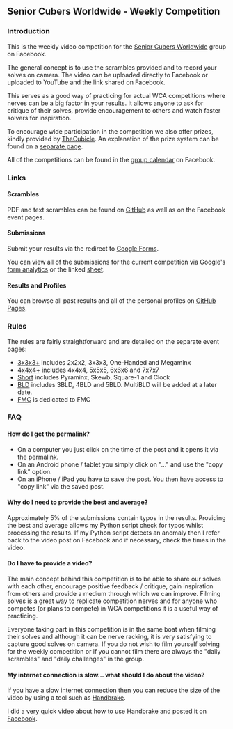 ## Senior Cubers Worldwide - Weekly Competition

### Introduction

This is the weekly video competition for the [Senior Cubers Worldwide](https://www.facebook.com/groups/1604105099735401/?ref=bookmarks) group on Facebook.

The general concept is to use the scrambles provided and to record your solves on camera. The video can be uploaded directly to Facebook or uploaded to YouTube and the link shared on Facebook.

This serves as a good way of practicing for actual WCA competitions where nerves can be a big factor in your results. It allows anyone to ask for critique of their solves, provide encouragement to others and watch faster solvers for inspiration.

To encourage wide participation in the competition we also offer prizes, kindly provided by [TheCubicle](https://www.thecubicle.com/). An explanation of the prize system can be found on a [separate page](prizes/README.md).

All of the competitions can be found in the [group calendar](https://www.facebook.com/groups/1604105099735401/events/?source=4&action_history=null&filter=calendar) on Facebook.



### Links

#### Scrambles

PDF and text scrambles can be found on [GitHub](https://github.com/Logiqx/scw-comp/tree/master/docs/scrambles) as well as on the Facebook event pages.

#### Submissions

Submit your results via the redirect to [Google Forms](submit.html).

You can view all of the submissions for the current competition via Google's [form analytics](analytics.html) or the linked [sheet](responses.html).

#### Results and Profiles

You can browse all past results and all of the personal profiles on [GitHub Pages](results/README.md).



### Rules

The rules are fairly straightforward and are detailed on the separate event pages:

- [3x3x3+](rules/3x3x3+.md) includes 2x2x2, 3x3x3, One-Handed and Megaminx
- [4x4x4+](rules/4x4x4+.md) includes 4x4x4, 5x5x5, 6x6x6 and 7x7x7
- [Short](rules/Short.md) includes Pyraminx, Skewb, Square-1 and Clock
- [BLD](rules/BLD.md) includes 3BLD, 4BLD and 5BLD. MultiBLD will be added at a later date.
- [FMC](rules/FMC.md) is dedicated to FMC



### FAQ

#### How do I get the permalink?

- On a computer you just click on the time of the post and it opens it via the permalink.
- On an Android phone / tablet you simply click on "..." and use the "copy link" option.
- On an iPhone / iPad you have to save the post. You then have access to "copy link" via the saved post.

#### Why do I need to provide the best and average?

Approximately 5% of the submissions contain typos in the results. Providing the best and average allows my Python script check for typos whilst processing the results. If my Python script detects an anomaly then I refer back to the video post on Facebook and if necessary, check the times in the video.

#### Do I have to provide a video?

The main concept behind this competition is to be able to share our solves with each other, encourage positive feedback / critique, gain inspiration from others and provide a medium through which we can improve. Filming solves is a great way to replicate competition nerves and for anyone who competes (or plans to compete) in WCA competitions it is a useful way of practicing.

Everyone taking part in this competition is in the same boat when filming their solves and although it can be nerve racking, it is very satisfying to capture good solves on camera. If you do not wish to film yourself solving for the weekly competition or if you cannot film there are always the "daily scrambles" and "daily challenges" in the group.

#### My internet connection is slow... what should I do about the video?

If you have a slow internet connection then you can reduce the size of the video by using a tool such as [Handbrake](https://handbrake.fr/).

I did a very quick video about how to use Handbrake and posted it on [Facebook](https://www.facebook.com/groups/1604105099735401/permalink/2168677073278198/).



<!-- Global site tag (gtag.js) - Google Analytics -->

<script async src="https://www.googletagmanager.com/gtag/js?id=UA-86348435-3"></script>
<script>window.dataLayer = window.dataLayer || []; function gtag() {dataLayer.push(arguments);} gtag('js', new Date()); gtag('config', 'UA-86348435-3');</script>
